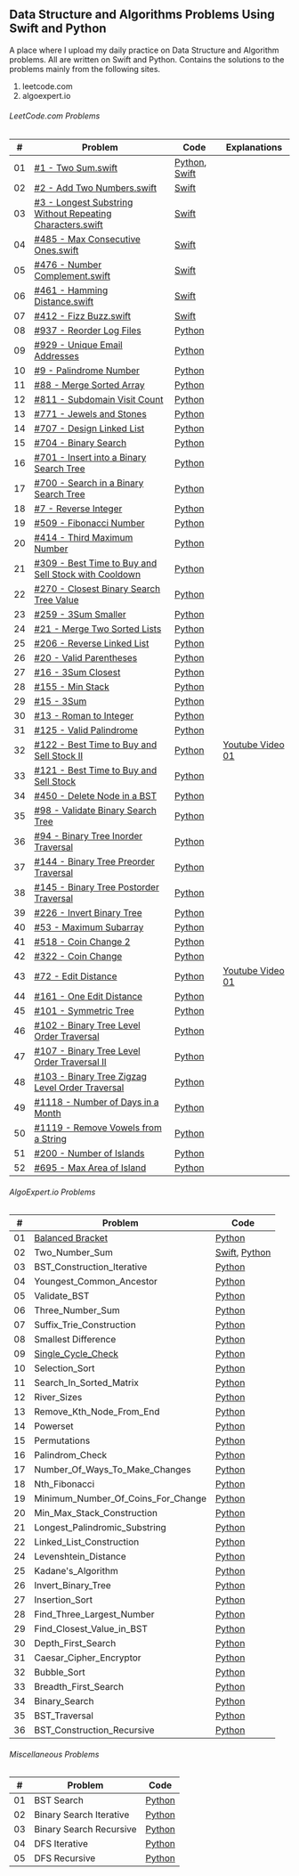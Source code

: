 ## Data Structure and Algorithms Problems Using Swift and Python

A place where I upload my daily practice on Data Structure and Algorithm problems. All are written on Swift and Python. Contains the solutions to the problems mainly from the following sites.
1. leetcode.com
2. algoexpert.io


######  LeetCode.com Problems

| # | Problem | Code | Explanations |
|---| ----- | -------- | -------- |
|01| [#1 - Two Sum.swift](https://leetcode.com/problems/two-sum/)| [Python](leetcode.com/python/%231%20-%20Two%20Sum.py), [Swift](leetcode.com/swift/%231%20-%20Two%20Sum.swift)|
|02| [#2 - Add Two Numbers.swift](https://leetcode.com/problems/add-two-numbers/)| [Swift](leetcode.com/swift/%232%20-%20Add%20Two%20Numbers.swift)|
|03| [#3 - Longest Substring Without Repeating Characters.swift](https://leetcode.com/problems/longest-substring-without-repeating-characters/)| [Swift](leetcode.com/swift/%233%20-%20Longest%20Substring%20Without%20Repeating%20Characters.swift)|
|04| [#485 - Max Consecutive Ones.swift](https://leetcode.com/problems/max-consecutive-ones/)| [Swift](leetcode.com/swift/%23485%20-%20Max%20Consecutive%20Ones.swift)|
|05| [#476 - Number Complement.swift](https://leetcode.com/problems/number-complement/)| [Swift](leetcode.com/swift/%23476%20-%20Number%20Complement.swift)|
|06| [#461 - Hamming Distance.swift](https://leetcode.com/problems/hamming-distance/)| [Swift](leetcode.com/swift/%23461%20-%20Hamming%20Distance.swift)|
|07| [#412 - Fizz Buzz.swift](https://leetcode.com/problems/fizz-buzz/)| [Swift](leetcode.com/swift/%23412%20-%20Fizz%20Buzz.swift)|
|08| [#937 - Reorder Log Files](https://leetcode.com/problems/reorder-log-files/)| [Python](leetcode.com/python/%23937%20-%20Reorder%20Log%20Files.py)|
|09| [#929 - Unique Email Addresses](https://leetcode.com/problems/unique-email-addresses/)| [Python](leetcode.com/python/%23929%20-%20Unique%20Email%20Addresses.py)|
|10| [#9 - Palindrome Number](https://leetcode.com/problems/palindrome-number/)| [Python](leetcode.com/python/%239%20-%20Palindrome%20Number.py)|
|11| [#88 - Merge Sorted Array](https://leetcode.com/problems/merge-sorted-array/)| [Python](leetcode.com/python/%2388%20-%20Merge%20Sorted%20Array.py)|
|12| [#811 - Subdomain Visit Count](https://leetcode.com/problems/subdomain-visit-count/)| [Python](leetcode.com/python/%23811%20-%20Subdomain%20Visit%20Count.py)|
|13| [#771 - Jewels and Stones](https://leetcode.com/problems/jewels-and-stones/)| [Python](leetcode.com/python/%23771%20-%20Jewels%20and%20Stones.py)|
|14| [#707 - Design Linked List](https://leetcode.com/problems/design-linked-list/)| [Python](leetcode.com/python/%23707%20-%20Design%20Linked%20List.py)|
|15| [#704 - Binary Search]()| [Python](leetcode.com/python/%23704%20-%20Binary%20Search.py)|
|16| [#701 - Insert into a Binary Search Tree]()| [Python](leetcode.com/python/%23701%20-%20Insert%20into%20a%20Binary%20Search%20Tree.py)|
|17| [#700 - Search in a Binary Search Tree]()| [Python](leetcode.com/python/%23700%20-%20Search%20in%20a%20Binary%20Search%20Tree.py)|
|18| [#7 - Reverse Integer]()| [Python](leetcode.com/python/%237%20-%20Reverse%20Integer.py)|
|19| [#509 - Fibonacci Number]()| [Python](leetcode.com/python/%23509%20-%20Fibonacci%20Number.py)|
|20| [#414 - Third Maximum Number]()| [Python](leetcode.com/python/%23414%20-%20Third%20Maximum%20Number.py)|
|21| [#309 - Best Time to Buy and Sell Stock with Cooldown](https://leetcode.com/problems/best-time-to-buy-and-sell-stock-with-cooldown/)| [Python](leetcode.com/python/%23309%20-%20Best%20Time%20to%20Buy%20and%20Sell%20Stock%20with%20Cooldown.py)|
|22| [#270 - Closest Binary Search Tree Value]()| [Python](leetcode.com/python/%23270%20-%20Closest%20Binary%20Search%20Tree%20Value.py)|
|23| [#259 - 3Sum Smaller]()| [Python](leetcode.com/python/%23259%20-%203Sum%20Smaller.py)|
|24| [#21 - Merge Two Sorted Lists]()| [Python](leetcode.com/python/%2321%20-%20Merge%20Two%20Sorted%20Lists.py)|
|25| [#206 - Reverse Linked List]()| [Python](leetcode.com/python/%23206%20-%20Reverse%20Linked%20List.py)|
|26| [#20 - Valid Parentheses]()| [Python](leetcode.com/python/%2320%20-%20Valid%20Parentheses.py)|
|27| [#16 - 3Sum Closest]()| [Python](leetcode.com/python/%2316%20-%203Sum%20Closest.py)|
|28| [#155 - Min Stack]()| [Python](leetcode.com/python/%23155%20-%20Min%20Stack.py)|
|29| [#15 - 3Sum]()| [Python](leetcode.com/python/%2315%20-%203Sum.py)|
|30| [#13 - Roman to Integer]()| [Python](leetcode.com/python/%2313%20-%20Roman%20to%20Integer.py)|
|31| [#125 - Valid Palindrome]()| [Python](leetcode.com/python/%23125%20-%20Valid%20Palindrome.py)|
|32| [#122 - Best Time to Buy and Sell Stock II](https://leetcode.com/problems/best-time-to-buy-and-sell-stock-ii/)| [Python](leetcode.com/python/%23122%20-%20Best%20Time%20to%20Buy%20and%20Sell%20Stock%20II.py)| [Youtube Video 01](https://www.youtube.com/watch?v=blUwDD6JYaE)|
|33| [#121 - Best Time to Buy and Sell Stock](https://leetcode.com/problems/best-time-to-buy-and-sell-stock/)| [Python](leetcode.com/python/%23121%20-%20Best%20Time%20to%20Buy%20and%20Sell%20Stock.py)|
|34| [#450 - Delete Node in a BST](https://leetcode.com/problems/delete-node-in-a-bst/solution/)| [Python](leetcode.com/python/%23450%20-%20Delete%20Node%20in%20a%20BST.py)|
|35| [#98 - Validate Binary Search Tree](https://leetcode.com/problems/validate-binary-search-tree/solution/)| [Python](leetcode.com/python/%2398%20-%20Validate%20Binary%20Search%20Tree.py)|
|36| [#94 - Binary Tree Inorder Traversal](https://leetcode.com/problems/binary-tree-inorder-traversal/)| [Python](leetcode.com/python/%2394%20-%20Binary%20Tree%20Inorder%20Traversal.py)|
|37| [#144 - Binary Tree Preorder Traversal](https://leetcode.com/problems/binary-tree-preorder-traversal/)| [Python](leetcode.com/python/%23144%20-%20Binary%20Tree%20Preorder%20Traversal.py)|
|38| [#145 - Binary Tree Postorder Traversal](https://leetcode.com/problems/binary-tree-postorder-traversal/)| [Python](leetcode.com/python/%23145%20-%20Binary%20Tree%20Postorder%20Traversal.py)|
|39| [#226 - Invert Binary Tree](https://leetcode.com/problems/invert-binary-tree/solution/)| [Python](leetcode.com/python/%23226%20-%20Invert%20Binary%20Tree.py)|
|40| [#53 - Maximum Subarray](https://leetcode.com/problems/maximum-subarray/submissions/)| [Python](leetcode.com/python/%2353%20-%20Maximum%20Subarray.py)|
|41| [#518 - Coin Change 2](https://leetcode.com/problems/coin-change-2/)| [Python](leetcode.com/python/%23518%20-%20Coin%20Change%202.py)|
|42| [#322 - Coin Change](https://leetcode.com/problems/coin-change/solution/)| [Python](leetcode.com/python/%23322%20-%20Coin%20Change.py)|
|43| [#72 - Edit Distance](https://leetcode.com/problems/edit-distance/)| [Python](leetcode.com/python/%2372%20-%20Edit%20Distance.py)| [Youtube Video 01](https://tinyurl.com/y4a7ohay)|
|44| [#161 - One Edit Distance](https://leetcode.com/problems/one-edit-distance/)| [Python](leetcode.com/python/%23161%20-%20One%20Edit%20Distance.py)|
|45| [#101 - Symmetric Tree](https://leetcode.com/problems/symmetric-tree/)| [Python](leetcode.com/python/%23101%20-%20Symmetric%20Tree.py)|
|46| [#102 - Binary Tree Level Order Traversal](https://leetcode.com/problems/binary-tree-level-order-traversal/solution/)| [Python](leetcode.com/python/%23102%20-%20Binary%20Tree%20Level%20Order%20Traversal.py)|
|47| [#107 - Binary Tree Level Order Traversal II](https://leetcode.com/problems/binary-tree-level-order-traversal-ii/)| [Python](leetcode.com/python/%23107%20-%20Binary%20Tree%20Level%20Order%20Traversal%20II.py)|
|48| [#103 - Binary Tree Zigzag Level Order Traversal](https://leetcode.com/problems/binary-tree-zigzag-level-order-traversal/)| [Python](leetcode.com/python/%23103%20-%20Binary%20Tree%20Zigzag%20Level%20Order%20Traversal.py)|
|49| [#1118 - Number of Days in a Month](https://leetcode.com/problems/number-of-days-in-a-month/)| [Python](leetcode.com/python/%231118%20-Number%20of%20Days%20in%20a%20Month.py)|
|50| [#1119 - Remove Vowels from a String](https://leetcode.com/problems/remove-vowels-from-a-string/)| [Python](leetcode.com/python/%231119%20-%20Remove%20Vowels%20from%20a%20String.py)|
|51| [#200 - Number of Islands](https://leetcode.com/problems/number-of-islands/)| [Python](leetcode.com/python/%23200%20-%20Number%20of%20Islands.py)|
|52| [#695 - Max Area of Island](https://leetcode.com/problems/max-area-of-island/)| [Python](leetcode.com/python/%23695%20-%20Max%20Area%20of%20Island.py)|



######   AlgoExpert.io Problems
| # | Problem | Code |
|---| ----- | -------- |
|01| [Balanced Bracket](algoexpert.io/questions/Balanced_Bracket.md)| [Python](algoexpert.io/python/Balanced_Bracket.py)|
|02| Two_Number_Sum| [Swift](algoexpert.io/swift/Two_Number_Sum.swift), [Python](algoexpert.io/python/Two_Number_Sum.py)|
|03| BST_Construction_Iterative | [Python](algoexpert.io/python/BST_Construction_Iterative.py)|
|04| Youngest_Common_Ancestor | [Python](algoexpert.io/python/Youngest_Common_Ancestor.py)|
|05| Validate_BST | [Python](algoexpert.io/python/Validate_BST.py)|
|06| Three_Number_Sum | [Python](algoexpert.io/python/Three_Number_Sum.py)|
|07| Suffix_Trie_Construction | [Python](algoexpert.io/python/Suffix_Trie_Construction.py)|
|08| Smallest Difference | [Python](algoexpert.io/python/Smallest%20Difference.py)|
|09| [Single_Cycle_Check](algoexpert.io/questions/Single_Cycle_Check.md) | [Python](algoexpert.io/python/Single_Cycle_Check.py)|
|10| Selection_Sort | [Python](algoexpert.io/python/Selection_Sort.py)|
|11| Search_In_Sorted_Matrix | [Python](algoexpert.io/python/Search_In_Sorted_Matrix.py)|
|12| River_Sizes | [Python](algoexpert.io/python/River_Sizes.py)|
|13| Remove_Kth_Node_From_End | [Python](algoexpert.io/python/Remove_Kth_Node_From_End.py)|
|14| Powerset | [Python](algoexpert.io/python/Powerset.py)|
|15| Permutations | [Python](algoexpert.io/python/Permutations.py)|
|16| Palindrom_Check | [Python](algoexpert.io/python/Palindrom_Check.py)|
|17| Number_Of_Ways_To_Make_Changes | [Python](algoexpert.io/python/Number_Of_Ways_To_Make_Changes.py)|
|18| Nth_Fibonacci | [Python](algoexpert.io/python/Nth_Fibonacci.py)|
|19| Minimum_Number_Of_Coins_For_Change | [Python](algoexpert.io/python/Minimum_Number_Of_Coins_For_Change.py)|
|20| Min_Max_Stack_Construction | [Python](algoexpert.io/python/Min_Max_Stack_Construction.py)|
|21| Longest_Palindromic_Substring | [Python](algoexpert.io/python/Longest_Palindromic_Substring.py)|
|22| Linked_List_Construction | [Python](algoexpert.io/python/Linked_List_Construction.py)|
|24| Levenshtein_Distance | [Python](algoexpert.io/python/Levenshtein_Distance.py)|
|25| Kadane's_Algorithm | [Python](algoexpert.io/python/Kadane's_Algorithm.py)|
|26| Invert_Binary_Tree | [Python](algoexpert.io/python/Invert_Binary_Tree.py)|
|27| Insertion_Sort | [Python](algoexpert.io/python/Insertion_Sort.py)|
|28| Find_Three_Largest_Number | [Python](algoexpert.io/python/Find_Three_Largest_Number.py)|
|29| Find_Closest_Value_in_BST | [Python](algoexpert.io/python/Find_Closest_Value_in_BST.py)|
|30| Depth_First_Search | [Python](algoexpert.io/python/Depth_First_Search.py)|
|31| Caesar_Cipher_Encryptor | [Python](algoexpert.io/python/Caesar_Cipher_Encryptor.py)|
|32| Bubble_Sort | [Python](algoexpert.io/python/Bubble_Sort.py)|
|33| Breadth_First_Search | [Python](algoexpert.io/python/Breadth_First_Search.py)|
|34| Binary_Search | [Python](algoexpert.io/python/Binary_Search.py)|
|35| BST_Traversal | [Python](algoexpert.io/python/BST_Traversal.py)|
|36| BST_Construction_Recursive | [Python](algoexpert.io/python/BST_Construction_Recursive.py)|



######   Miscellaneous Problems
| # | Problem | Code |
|---| ----- | -------- |
|01| BST Search| [Python](miscellaneous/python/BST_Search.py)|
|02| Binary Search Iterative | [Python](miscellaneous/python/Binary_Search_Iterative.py)|
|03| Binary Search Recursive | [Python](miscellaneous/python/Binary_Search_Recursive.py)|
|04| DFS Iterative | [Python](miscellaneous/python/DFS_Iterative.py)|
|05| DFS Recursive | [Python](miscellaneous/python/DFS_Recursive.py)|



